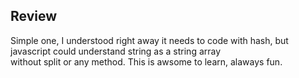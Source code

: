 ## Review
Simple one, I understood ​right away it needs to code with hash, but javascript could understand string as a string array<br>
without split or any method. This is awsome to learn, alaways fun.
